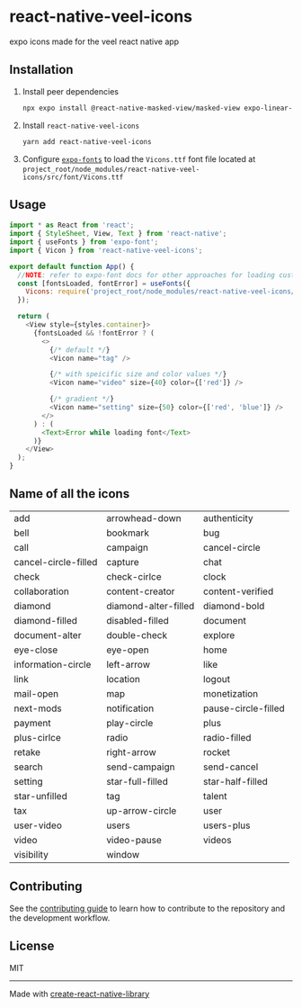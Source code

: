 # react-native-veel-icons

expo icons made for the veel react native app

## Installation
1. Install peer dependencies
    ```sh
    npx expo install @react-native-masked-view/masked-view expo-linear-gradient
    ```
2. Install `react-native-veel-icons`
    ```sh
    yarn add react-native-veel-icons
    ```
3. Configure [`expo-fonts`](https://docs.expo.dev/versions/latest/sdk/font/) to load the `Vicons.ttf` font file located at `project_root/node_modules/react-native-veel-icons/src/font/Vicons.ttf`

## Usage
```js
import * as React from 'react';
import { StyleSheet, View, Text } from 'react-native';
import { useFonts } from 'expo-font';
import { Vicon } from 'react-native-veel-icons';

export default function App() {
  //NOTE: refer to expo-font docs for other approaches for loading custom fonts
  const [fontsLoaded, fontError] = useFonts({
    Vicons: require('project_root/node_modules/react-native-veel-icons/src/font/Vicons.ttf'),
  });

  return (
    <View style={styles.container}>
      {fontsLoaded && !fontError ? (
        <>
          {/* default */}
          <Vicon name="tag" />

          {/* with speicific size and color values */}
          <Vicon name="video" size={40} color={['red']} />

          {/* gradient */}
          <Vicon name="setting" size={50} color={['red', 'blue']} />
        </>
      ) : (
        <Text>Error while loading font</Text>
      )}
    </View>
  );
}
```

## Name of all the icons
|                         |                         |                         |
|-------------------------|-------------------------|-------------------------|
| add                     | arrowhead-down          | authenticity           |
| bell                    | bookmark                | bug                     |
| call                    | campaign                | cancel-circle           |
| cancel-circle-filled    | capture                 | chat                    |
| check                   | check-cirlce            | clock                   |
| collaboration           | content-creator         | content-verified        |
| diamond                 | diamond-alter-filled    | diamond-bold            |
| diamond-filled          | disabled-filled         | document                |
| document-alter          | double-check            | explore                 |
| eye-close               | eye-open                | home                    |
| information-circle      | left-arrow              | like                    |
| link                    | location                | logout                  |
| mail-open               | map                     | monetization            |
| next-mods               | notification            | pause-circle-filled     |
| payment                 | play-circle             | plus                    |
| plus-cirlce             | radio                   | radio-filled            |
| retake                  | right-arrow             | rocket                  |
| search                  | send-campaign           | send-cancel             |
| setting                 | star-full-filled        | star-half-filled        |
| star-unfilled           | tag                     | talent                  |
| tax                     | up-arrow-circle         | user                    |
| user-video              | users                   | users-plus              |
| video                   | video-pause             | videos                  |
| visibility              | window                  |                         |


## Contributing

See the [contributing guide](CONTRIBUTING.md) to learn how to contribute to the repository and the development workflow.

## License

MIT

---

Made with [create-react-native-library](https://github.com/callstack/react-native-builder-bob)
